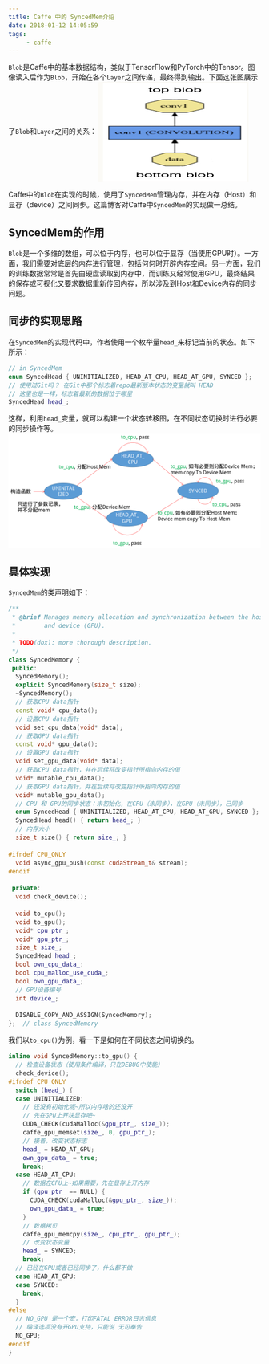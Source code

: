 ```yaml
---
title: Caffe 中的 SyncedMem介绍
date: 2018-01-12 14:05:59
tags:
     - caffe
---
```

`Blob`是Caffe中的基本数据结构，类似于TensorFlow和PyTorch中的Tensor。图像读入后作为`Blob`，开始在各个`Layer`之间传递，最终得到输出。下面这张图展示了`Blob`和`Layer`之间的关系：
 <img src="/img/caffe_syncedmem_blob_flow.jpg" width = "300" height = "200" alt="blob的流动" align=center />

Caffe中的`Blob`在实现的时候，使用了`SyncedMem`管理内存，并在内存（Host）和显存（device）之间同步。这篇博客对Caffe中`SyncedMem`的实现做一总结。
<!-- more -->

## SyncedMem的作用
`Blob`是一个多维的数组，可以位于内存，也可以位于显存（当使用GPU时）。一方面，我们需要对底层的内存进行管理，包括何何时开辟内存空间。另一方面，我们的训练数据常常是首先由硬盘读取到内存中，而训练又经常使用GPU，最终结果的保存或可视化又要求数据重新传回内存，所以涉及到Host和Device内存的同步问题。

## 同步的实现思路
在`SyncedMem`的实现代码中，作者使用一个枚举量`head_`来标记当前的状态。如下所示：

``` cpp
// in SyncedMem
enum SyncedHead { UNINITIALIZED, HEAD_AT_CPU, HEAD_AT_GPU, SYNCED };
// 使用过Git吗？ 在Git中那个标志着repo最新版本状态的变量就叫 HEAD
// 这里也是一样，标志着最新的数据位于哪里
SyncedHead head_;
```

这样，利用`head_`变量，就可以构建一个状态转移图，在不同状态切换时进行必要的同步操作等。
![状态转换图](/img/caffe_syncedmem_transfer.png)

## 具体实现
`SyncedMem`的类声明如下：

``` cpp
/**
 * @brief Manages memory allocation and synchronization between the host (CPU)
 *        and device (GPU).
 *
 * TODO(dox): more thorough description.
 */
class SyncedMemory {
 public:
  SyncedMemory();
  explicit SyncedMemory(size_t size);
  ~SyncedMemory();
  // 获取CPU data指针
  const void* cpu_data();
  // 设置CPU data指针
  void set_cpu_data(void* data);
  // 获取GPU data指针
  const void* gpu_data();
  // 设置GPU data指针
  void set_gpu_data(void* data);
  // 获取CPU data指针，并在后续将改变指针所指向内存的值
  void* mutable_cpu_data();
  // 获取GPU data指针，并在后续将改变指针所指向内存的值
  void* mutable_gpu_data();
  // CPU 和 GPU的同步状态：未初始化，在CPU（未同步），在GPU（未同步），已同步
  enum SyncedHead { UNINITIALIZED, HEAD_AT_CPU, HEAD_AT_GPU, SYNCED };
  SyncedHead head() { return head_; }
  // 内存大小
  size_t size() { return size_; }

#ifndef CPU_ONLY
  void async_gpu_push(const cudaStream_t& stream);
#endif

 private:
  void check_device();

  void to_cpu();
  void to_gpu();
  void* cpu_ptr_;
  void* gpu_ptr_;
  size_t size_;
  SyncedHead head_;
  bool own_cpu_data_;
  bool cpu_malloc_use_cuda_;
  bool own_gpu_data_;
  // GPU设备编号
  int device_;

  DISABLE_COPY_AND_ASSIGN(SyncedMemory);
};  // class SyncedMemory
```

我们以`to_cpu()`为例，看一下是如何在不同状态之间切换的。

``` cpp
inline void SyncedMemory::to_gpu() {
  // 检查设备状态（使用条件编译，只在DEBUG中使能）
  check_device();
#ifndef CPU_ONLY
  switch (head_) {
  case UNINITIALIZED:
    // 还没有初始化呢~所以内存啥的还没开
    // 先在GPU上开块显存吧~
    CUDA_CHECK(cudaMalloc(&gpu_ptr_, size_));
    caffe_gpu_memset(size_, 0, gpu_ptr_);
    // 接着，改变状态标志
    head_ = HEAD_AT_GPU;
    own_gpu_data_ = true;
    break;
  case HEAD_AT_CPU:
    // 数据在CPU上~如果需要，先在显存上开内存
    if (gpu_ptr_ == NULL) {
      CUDA_CHECK(cudaMalloc(&gpu_ptr_, size_));
      own_gpu_data_ = true;
    }
    // 数据拷贝
    caffe_gpu_memcpy(size_, cpu_ptr_, gpu_ptr_);
    // 改变状态变量
    head_ = SYNCED;
    break;
  // 已经在GPU或者已经同步了，什么都不做
  case HEAD_AT_GPU:
  case SYNCED:
    break;
  }
#else
  // NO_GPU 是一个宏，打印FATAL ERROR日志信息
  // 编译选项没有开GPU支持，只能说 无可奉告
  NO_GPU;
#endif
}
```

